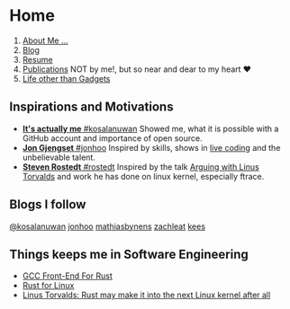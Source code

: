 # Home

1. [About Me ...](https://mahesh-maximus.github.io/mahesh-maximus/about/about.html)
2. [Blog](https://mahesh-maximus.github.io/mahesh-maximus/blog-posts/index.html) 
3. [Resume](https://mahesh-maximus.github.io/mahesh-maximus/resume/resume.html)
4. [Publications](https://mahesh-maximus.github.io/mahesh-maximus/publications/index.html) NOT by me!, but so near and dear to my heart ❤️
5. [Life other than Gadgets]()

## Inspirations and Motivations
* [**It's actually me** #kosalanuwan](https://github.com/kosalanuwan) Showed me, what it is possible with a GitHub account and importance of open source.
* [**Jon Gjengset** #jonhoo](https://github.com/jonhoo) Inspired by skills, shows in [live coding](https://www.youtube.com/c/JonGjengset) and the unbelievable talent.
* [**Steven Rostedt** #rostedt](https://github.com/rostedt) Inspired by the talk [Arguing with Linus Torvalds](https://www.youtube.com/watch?v=0pHImHVrI2I) and work he has done on linux kernel, especially ftrace.

## Blogs I follow
[@kosalanuwan](https://kosalanuwan.github.io/)
[jonhoo](https://thesquareplanet.com)
[mathiasbynens](https://mathiasbynens.be/)
[zachleat](https://zachleat.com/)
[kees](https://outflux.net/blog/)

## Things keeps me in Software Engineering
* [GCC Front-End For Rust](https://rust-gcc.github.io/)
* [Rust for Linux](https://github.com/Rust-for-Linux/linux)
* [Linus Torvalds: Rust may make it into the next Linux kernel after all](https://www.zdnet.com/article/linus-torvalds-rust-may-make-it-into-the-next-linux-kernel-after-all/)
